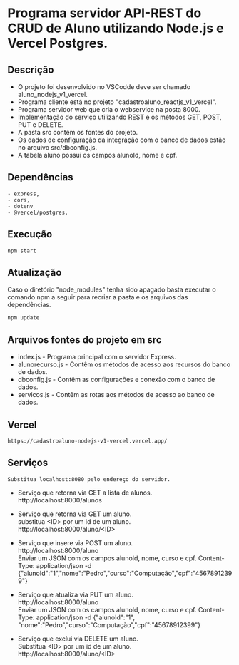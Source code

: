 # Programa servidor API-REST do CRUD de Aluno utilizando Node.js e Vercel Postgres.

## Descrição

- O projeto foi desenvolvido no VSCodde deve ser chamado aluno_nodejs_v1_vercel.
- Programa cliente está no projeto "cadastroaluno_reactjs_v1_vercel".
- Programa servidor web que cria o webservice na posta 8000.
- Implementação do serviço utilizando REST e os métodos GET, POST, PUT e DELETE.
- A pasta src contêm os fontes do projeto.
- Os dados de configuração da integração com o banco de dados estão no arquivo src/dbconfig.js.
- A tabela aluno possui os campos alunoId, nome e cpf.

## Dependências

    - express,
    - cors,
    - dotenv
    - @vercel/postgres.

## Execução

   <pre><code>npm start</code></pre>

## Atualização

   Caso o diretório "node_modules" tenha sido apagado basta executar o comando npm a seguir para recriar a pasta e os arquivos das dependências.
   <pre><code>npm update</code></pre>

## Arquivos fontes do projeto em src

- index.js - Programa principal com o servidor Express.
- alunorecurso.js - Contêm os métodos de acesso aos recursos do banco de dados.
- dbconfig.js - Contêm as configurações e conexão com o banco de dados.
- servicos.js - Contêm as rotas aos métodos de acesso ao banco de dados.

## Vercel   

    https://cadastroaluno-nodejs-v1-vercel.vercel.app/    

## Serviços

    Substitua localhost:8080 pelo endereço do servidor.

- Serviço que retorna via GET a lista de alunos.<br>
    http://localhost:8000/alunos

- Serviço que retorna via GET um aluno.<br>
    substitua \<ID\> por um id de um aluno.<br>
    http://localhost:8000/aluno/<ID\>

- Serviço que insere via POST um aluno.<br>
    http://localhost:8000/aluno<br>
    Enviar um JSON com os campos alunoId, nome, curso e cpf.
    Content-Type: application/json -d {"alunoId":"1","nome":"Pedro","curso":"Computação","cpf":"45678912399"}

- Serviço que atualiza via PUT um aluno.<br>
    http://localhost:8000/aluno<br>
    Enviar um JSON com os campos alunoId, nome, curso e cpf.
    Content-Type: application/json -d {"alunoId":"1", "nome":"Pedro","curso":"Computação","cpf":"45678912399"}
    
- Serviço que exclui via DELETE um aluno.<br>
    Substitua \<ID\> por um id de um aluno.<br>
    http://localhost:8000/aluno/<ID\>
